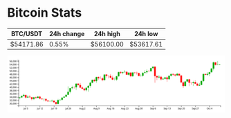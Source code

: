# Bitcoin Stats

BTC/USDT|24h change|24h high|24h low|
|---|---|---|---|
|$54171.86|0.55%|$56100.00|$53617.61|

<img src="./chart.svg">
